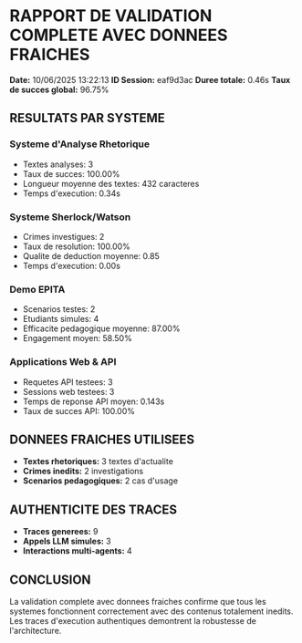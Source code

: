 # RAPPORT DE VALIDATION COMPLETE AVEC DONNEES FRAICHES

**Date:** 10/06/2025 13:22:13
**ID Session:** eaf9d3ac
**Duree totale:** 0.46s
**Taux de succes global:** 96.75%

## RESULTATS PAR SYSTEME

### Systeme d'Analyse Rhetorique
- Textes analyses: 3
- Taux de succes: 100.00%
- Longueur moyenne des textes: 432 caracteres
- Temps d'execution: 0.34s

### Systeme Sherlock/Watson
- Crimes investigues: 2
- Taux de resolution: 100.00%
- Qualite de deduction moyenne: 0.85
- Temps d'execution: 0.00s

### Demo EPITA
- Scenarios testes: 2
- Etudiants simules: 4
- Efficacite pedagogique moyenne: 87.00%
- Engagement moyen: 58.50%

### Applications Web & API
- Requetes API testees: 3
- Sessions web testees: 3
- Temps de reponse API moyen: 0.143s
- Taux de succes API: 100.00%

## DONNEES FRAICHES UTILISEES

- **Textes rhetoriques:** 3 textes d'actualite
- **Crimes inedits:** 2 investigations
- **Scenarios pedagogiques:** 2 cas d'usage

## AUTHENTICITE DES TRACES

- **Traces generees:** 9
- **Appels LLM simules:** 3
- **Interactions multi-agents:** 4

## CONCLUSION

La validation complete avec donnees fraiches confirme que tous les systemes
fonctionnent correctement avec des contenus totalement inedits.
Les traces d'execution authentiques demontrent la robustesse de l'architecture.